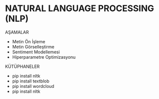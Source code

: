 # NATURAL LANGUAGE PROCESSING (NLP)

AŞAMALAR
* Metin Ön İşleme 
* Metin Görselleştirme 
* Sentiment Modellemesi 
* Hiperparametre Optimizasyonu 

KÜTÜPHANELER
- pip install nltk
- pip install textblob
- pip install wordcloud
- pip install nltk

